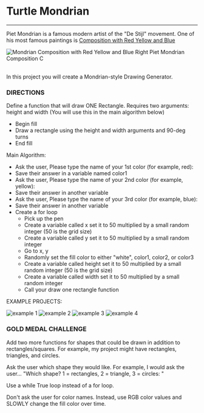 # Turtle Mondrian
---

Piet Mondrian is a famous modern artist of the "De Stijl" movement. One of his most famous paintings is [Composition with Red Yellow and Blue](https://www.google.com/search?surl=1&biw=1211&bih=746&tbm=isch&sa=1&q=mondrian+composition+with+red+yellow+and+blue&oq=mondrian+comp&safe=active&ssui=on)

![Mondrian Composition with Red Yellow and Blue Right Piet Mondrian Composition C](/Mondrian-Composition-with-Red-Yellow-and-Blue-Right-Piet-Mondrian-Composition-C.-Images-via-piet-mondrian.org_.jpg)

<br>
In this project you will create a Mondrian-style Drawing Generator.

### DIRECTIONS

Define a function that will draw ONE Rectangle. Requires two arguments: height and width (You will use this in the main algorithm below)
  - Begin fill
  - Draw a rectangle using the height and width arguments and 90-deg turns
  - End fill

Main Algorithm:
  - Ask the user, Please type the name of your 1st color (for example, red):
  - Save their answer in a variable named color1
  - Ask the user, Please type the name of your 2nd color (for example, yellow):
  - Save their answer in another variable
  - Ask the user, Please type the name of your 3rd color (for example, blue):
  - Save their answer in another variable
  - Create a for loop
    - Pick up the pen
    - Create a variable called x set it to 50 multiplied by a small random integer (50 is the grid size)
    - Create a variable called y set it to 50 multiplied by a small random integer
    - Go to x, y
    - Randomly set the fill color to either "white", color1, color2, or color3
    - Create a variable called height set it to 50 multiplied by a small random integer (50 is the grid size)
    - Create a variable called width set it to 50 multiplied by a small random integer
    - Call your draw one rectangle function



EXAMPLE PROJECTS:

![example 1](/mon1.jpg)
![example 2](/mon2.jpg)
![example 3](/mon3.jpg)
![example 4](/mon4.jpg)

### GOLD MEDAL CHALLENGE

Add two more functions for shapes that could be drawn in addition to rectangles/squares. For example, my project might have rectangles, triangles, and circles.

Ask the user which shape they would like. For example, I would ask the user... "Which shape? 1 = rectangles, 2 = triangle, 3 = circles: "

Use a while True loop instead of a for loop.

Don't ask the user for color names. Instead, use RGB color values and SLOWLY change the fill color over time.